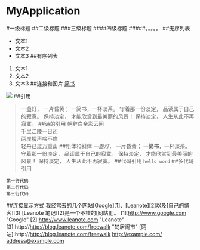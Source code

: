 # MyApplication

#一级标题
##二级标题
###三级标题
####四级标题
#####。。。。。
##无序列表
- 文本1
- 文本2
- 文本3
##有序列表
1. 文本1
2. 文本2
3. 文本3
##连接和图片
[简书](http://www.jianshu.com)

![](http://upload-images.jianshu.io/upload_images/259-0ad0d0bfc1c608b6.jpg?imageMogr2/auto-orient/strip%7CimageView2/2/w/1240)
##引用
> 一盏灯， 一片昏黄； 一简书，一杯淡茶。 守着那一份淡定， 品读属于自己的寂寞。 保持淡定， 才能欣赏到最美丽的风景！ 保持淡定， 人生从此不再寂寞。
##诗的引用
>朝辞白帝彩云间<br>
>千里江陵一日还<br>
>两岸猿声啼不住<br>
>轻舟已过万重山
##粗体和斜体
*一盏灯*， 一片昏黄； **一简书**，一杯淡茶。 守着那一份淡定， 品读属于自己的寂寞。 保持淡定， 才能欣赏到最美丽的风景！ 保持淡定， 人生从此不再寂寞。
##代码引用
`hello word`
##多代码引用
```
第一行代码
第二行代码
第三行代码
```
##连接显示方式
我经常去的几个网站[Google][1]、[Leanote][2]以及[自己的博客][3]
[Leanote 笔记][2]是一个不错的[网站][]。
[1]:http://www.google.com "Google"
[2]:http://www.leanote.com "Leanote"
[3]:http://http://blog.leanote.com/freewalk "梵居闹市"
[网站]:http://http://blog.leanote.com/freewalk
<http://example.com/>  
<address@example.com>
